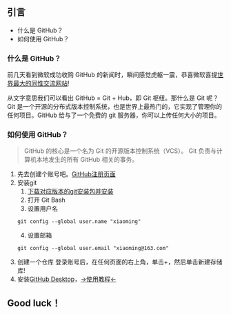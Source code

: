 ## 引言

* 什么是 GitHub？
* 如何使用 GitHub？

### 什么是 GitHub？

前几天看到微软成功收购 GitHub 的新闻时，瞬间感觉虎躯一震，恭喜微软喜提[世界最大的同性交流网站](https://github.com/)!

从文字意思我们可以看出 GitHub = Git + Hub，即 Git 枢纽。那什么是 Git 呢？Git 是一个开源的分布式版本控制系统，也是世界上最热门的，它实现了管理你的任何项目。GitHub 给与了一个免费的 git 服务器，你可以上传任何大小的项目。

### 如何使用 GitHub？

> GitHub 的核心是一个名为 Git 的开源版本控制系统（VCS）。 Git 负责与计算机本地发生的所有 GitHub 相关的事务。

1. 先去创建个账号吧。[GitHub注册页面](https://github.com/)
2. 安装git
    1. [下载对应版本的git安装包并安装](https://git-scm.com/downloads)
    2. 打开 Git Bash
    3. 设置用户名
    ```shell
    git config --global user.name "xiaoming"
    ```
    4. 设置邮箱
    ```shell
    git config --global user.email "xiaoming@163.com"
    ```
3. 创建一个仓库
登录账号后，在任何页面的右上角，单击+，然后单击新建存储库!
1. 安装[GitHub Desktop](https://desktop.github.com/)，[->使用教程<-](https://help.github.com/desktop/guides/contributing-to-projects/)

## Good luck！

